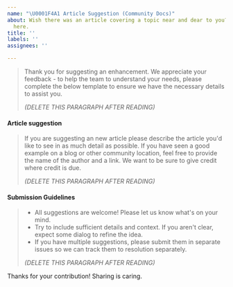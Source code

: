 ```yaml
---
name: "\U0001F4A1 Article Suggestion (Community Docs)"
about: Wish there was an article covering a topic near and dear to you? Suggest it
  here.
title: ''
labels: ''
assignees: ''

---
```


> Thank you for suggesting an enhancement. We appreciate your feedback - to help the team to understand your needs, please complete the below template to ensure we have the necessary details to assist you.
>
> _(DELETE THIS PARAGRAPH AFTER READING)_
>

#### Article suggestion

> If you are suggesting an new article please describe the article you'd like to see in as much detail as possible. If you have seen a good example on a blog or other community location, feel free to provide the name of the author and a link. We want to be sure to give credit where credit is due.
>
> _(DELETE THIS PARAGRAPH AFTER READING)_
>

#### Submission Guidelines

> - All suggestions are welcome! Please let us know what's on your mind.
> - Try to include sufficient details and context. If you aren't clear, expect some dialog to refine the idea.
> - If you have multiple suggestions, please submit them in separate issues so we can track them to resolution separately.
>
> _(DELETE THIS PARAGRAPH AFTER READING)_
>

Thanks for your contribution! Sharing is caring.
